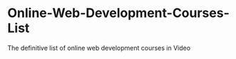 # Online-Web-Development-Courses-List
The definitive list of online web development courses in Video
